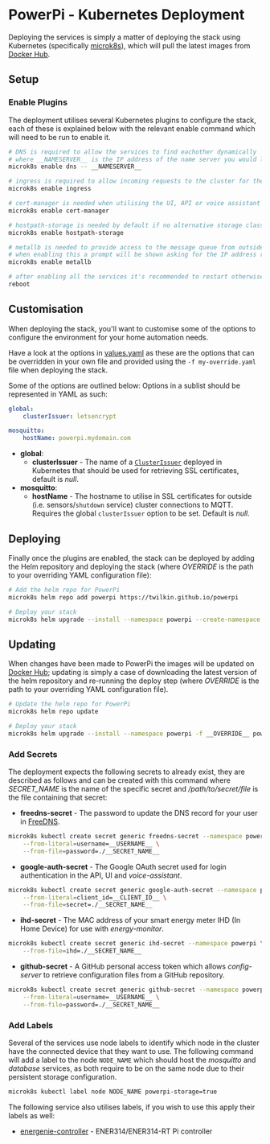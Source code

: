 # PowerPi - Kubernetes Deployment

Deploying the services is simply a matter of deploying the stack using Kubernetes (specifically [microk8s](https://microk8s.io/)), which will pull the latest images from [Docker Hub](https://hub.docker.com/u/twilkin).

## Setup

### Enable Plugins

The deployment utilises several Kubernetes plugins to configure the stack, each of these is explained below with the relevant enable command which will need to be run to enable it.

```bash
# DNS is required to allow the services to find eachother dynamically
# where __NAMESERVER__ is the IP address of the name server you would like to use, probably your router so DNS lookups for devices work inside the cluster
microk8s enable dns -- __NAMESERVER__

# ingress is required to allow incoming requests to the cluster for the UI, API or voice assistant integration.
microk8s enable ingress

# cert-manager is needed when utilising the UI, API or voice assistant integration to get HTTPS using an SSL certificate
microk8s enable cert-manager

# hostpath-storage is needed by default if no alternative storage class is provided instead
microk8s enable hostpath-storage

# metallb is needed to provide access to the message queue from outside the cluster (i.e. for sensors to generate messages)
# when enabling this a prompt will be shown asking for the IP address range for the load-balancer
microk8s enable metallb

# after enabling all the services it's recommended to restart otherwise you may have issues with ingress not working
reboot
```

## Customisation

When deploying the stack, you'll want to customise some of the options to configure the environment for your home automation needs.

Have a look at the options in [values.yaml](./values.yaml) as these are the options that can be overridden in your own file and provided using the `-f my-override.yaml` file when deploying the stack.

Some of the options are outlined below:
Options in a sublist should be represented in YAML as such:

```yaml
global:
    clusterIssuer: letsencrypt

mosquitto:
    hostName: powerpi.mydomain.com
```

-   **global**:
    -   **clusterIssuer** - The name of a [`ClusterIssuer`](https://cert-manager.io/docs/concepts/issuer/) deployed in Kubernetes that should be used for retrieving SSL certificates, default is _null_.
-   **mosquitto**:
    -   **hostName** - The hostname to utilise in SSL certificates for outside (i.e. sensors/`shutdown` service) cluster connections to MQTT. Requires the global `clusterIssuer` option to be set. Default is _null_.

## Deploying

Finally once the plugins are enabled, the stack can be deployed by adding the Helm repository and deploying the stack (where _OVERRIDE_ is the path to your overriding YAML configuration file):

```bash
# Add the helm repo for PowerPi
microk8s helm repo add powerpi https://twilkin.github.io/powerpi

# Deploy your stack
microk8s helm upgrade --install --namespace powerpi --create-namespace -f __OVERRIDE__ powerpi powerpi/powerpi
```

## Updating

When changes have been made to PowerPi the images will be updated on [Docker Hub](https://hub.docker.com/u/twilkin); updating is simply a case of downloading the latest version of the helm repository and re-running the deploy step (where _OVERRIDE_ is the path to your overriding YAML configuration file).

```bash
# Update the helm repo for PowerPi
microk8s helm repo update

# Deploy your stack
microk8s helm upgrade --install --namespace powerpi -f __OVERRIDE__ powerpi powerpi/powerpi
```

### Add Secrets

The deployment expects the following secrets to already exist, they are described as follows and can be created with this command where _SECRET_NAME_ is the name of the specific secret and _/path/to/secret/file_ is the file containing that secret:

-   **freedns-secret** - The password to update the DNS record for your user in [FreeDNS](https://freedns.afraid.org/).

```bash
microk8s kubectl create secret generic freedns-secret --namespace powerpi \
    --from-literal=username=__USERNAME__ \
    --from-file=password=./__SECRET_NAME__
```

-   **google-auth-secret** - The Google OAuth secret used for login authentication in the API, UI and _voice-assistant_.

```bash
microk8s kubectl create secret generic google-auth-secret --namespace powerpi \
    --from-literal=client_id=__CLIENT_ID__ \
    --from-file=secret=./__SECRET_NAME__
```

-   **ihd-secret** - The MAC address of your smart energy meter IHD (In Home Device) for use with _energy-monitor_.

```bash
microk8s kubectl create secret generic ihd-secret --namespace powerpi \
    --from-file=ihd=./__SECRET_NAME__
```

-   **github-secret** - A GitHub personal access token which allows _config-server_ to retrieve configuration files from a GitHub repository.

```bash
microk8s kubectl create secret generic github-secret --namespace powerpi \
    --from-literal=username=__USERNAME__ \
    --from-file=password=./__SECRET_NAME__
```

### Add Labels

Several of the services use node labels to identify which node in the cluster have the connected device that they want to use. The following command will add a label to the node `NODE_NAME` which should host the _mosquitto_ and _database_ services, as both require to be on the same node due to their persistent storage configuration.

```bash
microk8s kubectl label node NODE_NAME powerpi-storage=true
```

The following service also utilises labels, if you wish to use this apply their labels as well:

-   [energenie-controller](../controllers/energenie/README.md#kubernetes) - ENER314/ENER314-RT Pi controller
